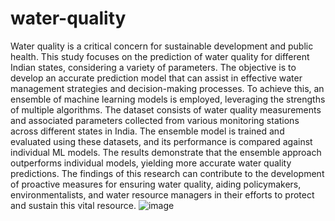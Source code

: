 # water-quality

Water quality is a critical concern for sustainable development and public health. This study focuses on the prediction of water quality for different Indian states, considering a variety of parameters. The objective is to develop an accurate prediction model that can assist in effective water management strategies and decision-making processes. To achieve this, an ensemble of machine learning models is employed, leveraging the strengths of multiple algorithms. The dataset consists of water quality measurements and associated parameters collected from various monitoring stations across different states in India. The ensemble model is trained and evaluated using these datasets, and its performance is compared against individual ML models. The results demonstrate that the ensemble approach outperforms individual models, yielding more accurate water quality predictions. The findings of this research can contribute to the development of proactive measures for ensuring water quality, aiding policymakers, environmentalists, and water resource managers in their efforts to protect and sustain this vital resource.
![image](https://github.com/shivam-0109/WQi/assets/89032612/a93c7d24-3f58-4e14-8cf4-43014216926e)
